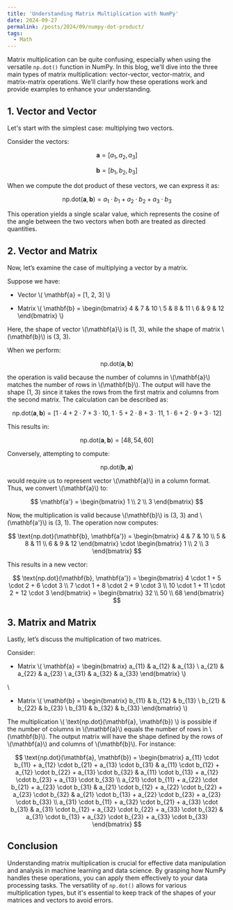 ```yaml
---
title: 'Understanding Matrix Multiplication with NumPy'
date: 2024-09-27
permalink: /posts/2024/09/numpy-dot-product/
tags:
  - Math
---
```




Matrix multiplication can be quite confusing, especially when using the versatile `np.dot()` function in NumPy. In this blog, we'll dive into the three main types of matrix multiplication: vector-vector, vector-matrix, and matrix-matrix operations. We'll clarify how these operations work and provide examples to enhance your understanding.

## 1. Vector and Vector

Let's start with the simplest case: multiplying two vectors.

Consider the vectors:

$$
\mathbf{a} = [a_1, a_2, a_3]
$$

$$
\mathbf{b} = [b_1, b_2, b_3]
$$

When we compute the dot product of these vectors, we can express it as:

$$
\text{np.dot}(\mathbf{a}, \mathbf{b}) = a_1 \cdot b_1 + a_2 \cdot b_2 + a_3 \cdot b_3
$$

This operation yields a single scalar value, which represents the cosine of the angle between the two vectors when both are treated as directed quantities.


## 2. Vector and Matrix

Now, let’s examine the case of multiplying a vector by a matrix.

Suppose we have:

* Vector  \\( \mathbf{a} = [1, 2, 3] \\)

* Matrix \\(
\mathbf{b} = 
\begin{bmatrix}
4 & 7 & 10 \\
5 & 8 & 11 \\
6 & 9 & 12 
\end{bmatrix}
\\)

Here, the shape of vector \\(\mathbf{a}\\) is (1, 3), while the shape of matrix \\(\mathbf{b}\\) is (3, 3).

When we perform:

$$
\text{np.dot}(\mathbf{a}, \mathbf{b})
$$

the operation is valid because the number of columns in \\(\mathbf{a}\\) matches the number of rows in \\(\mathbf{b}\\). The output will have the shape (1, 3) since it takes the rows from the first matrix and columns from the second matrix. The calculation can be described as:

$$
\text{np.dot}(\mathbf{a}, \mathbf{b}) = [1 \cdot 4 + 2 \cdot 7 + 3 \cdot 10, \ 1 \cdot 5 + 2 \cdot 8 + 3 \cdot 11, \ 1 \cdot 6 + 2 \cdot 9 + 3 \cdot 12]
$$

This results in:

$$
\text{np.dot}(\mathbf{a}, \mathbf{b}) = [48, 54, 60]
$$

Conversely, attempting to compute:

$$
\text{np.dot}(\mathbf{b}, \mathbf{a})
$$

would require us to represent vector \\(\mathbf{a}\\) in a column format. Thus, we convert \\(\mathbf{a}\\) to:

$$
\mathbf{a'} = 
\begin{bmatrix}
1 \\
2 \\
3 
\end{bmatrix}
$$

Now, the multiplication is valid because \\(\mathbf{b}\\) is (3, 3) and \\(\mathbf{a'}\\) is (3, 1). The operation now computes:

$$
\text{np.dot}(\mathbf{b}, \mathbf{a'}) = 
\begin{bmatrix}
4 & 7 & 10 \\
5 & 8 & 11 \\
6 & 9 & 12 
\end{bmatrix} \cdot 
\begin{bmatrix}
1 \\
2 \\
3 
\end{bmatrix}
$$

This results in a new vector:

$$
\text{np.dot}(\mathbf{b}, \mathbf{a'}) = 
\begin{bmatrix}
4 \cdot 1 + 5 \cdot 2 + 6 \cdot 3 \\
7 \cdot 1 + 8 \cdot 2 + 9 \cdot 3 \\
10 \cdot 1 + 11 \cdot 2 + 12 \cdot 3 
\end{bmatrix} = 
\begin{bmatrix}
32 \\
50 \\
68 
\end{bmatrix}
$$


## 3. Matrix and Matrix

Lastly, let’s discuss the multiplication of two matrices.

Consider:

* Matrix \\( \mathbf{a} = 
\begin{bmatrix}
a_{11} & a_{12} & a_{13} \\
a_{21} & a_{22} & a_{23} \\
a_{31} & a_{32} & a_{33}
\end{bmatrix} \\)

\\
* Matrix \\( \mathbf{b} = 
\begin{bmatrix}
b_{11} & b_{12} & b_{13} \\
b_{21} & b_{22} & b_{23} \\
b_{31} & b_{32} & b_{33}
\end{bmatrix} \\)

The multiplication \\( \text{np.dot}(\mathbf{a}, \mathbf{b}) \\) is possible if the number of columns in \\(\mathbf{a}\\) equals the number of rows in \\(\mathbf{b}\\). The output matrix will have the shape defined by the rows of \\(\mathbf{a}\\) and columns of \\(\mathbf{b}\\). For instance:

$$
\text{np.dot}(\mathbf{a}, \mathbf{b}) = 
\begin{bmatrix}
a_{11} \cdot b_{11} + a_{12} \cdot b_{21} + a_{13} \cdot b_{31} & a_{11} \cdot b_{12} + a_{12} \cdot b_{22} + a_{13} \cdot b_{32} & a_{11} \cdot b_{13} + a_{12} \cdot b_{23} + a_{13} \cdot b_{33} \\
a_{21} \cdot b_{11} + a_{22} \cdot b_{21} + a_{23} \cdot b_{31} & a_{21} \cdot b_{12} + a_{22} \cdot b_{22} + a_{23} \cdot b_{32} & a_{21} \cdot b_{13} + a_{22} \cdot b_{23} + a_{23} \cdot b_{33} \\
a_{31} \cdot b_{11} + a_{32} \cdot b_{21} + a_{33} \cdot b_{31} & a_{31} \cdot b_{12} + a_{32} \cdot b_{22} + a_{33} \cdot b_{32} & a_{31} \cdot b_{13} + a_{32} \cdot b_{23} + a_{33} \cdot b_{33}
\end{bmatrix}
$$

## Conclusion

Understanding matrix multiplication is crucial for effective data manipulation and analysis in machine learning and data science. By grasping how NumPy handles these operations, you can apply them effectively to your data processing tasks. The versatility of `np.dot()` allows for various multiplication types, but it's essential to keep track of the shapes of your matrices and vectors to avoid errors.
